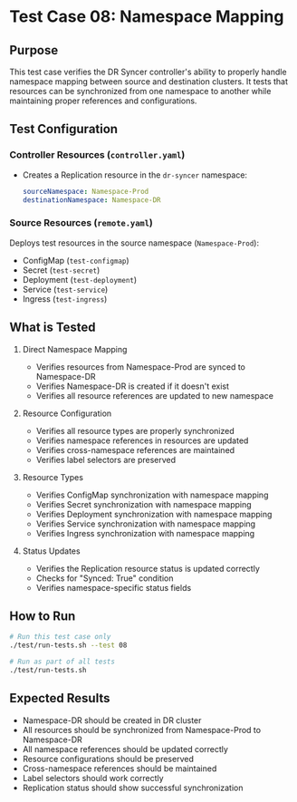 # Test Case 08: Namespace Mapping

## Purpose
This test case verifies the DR Syncer controller's ability to properly handle namespace mapping between source and destination clusters. It tests that resources can be synchronized from one namespace to another while maintaining proper references and configurations.

## Test Configuration

### Controller Resources (`controller.yaml`)
- Creates a Replication resource in the `dr-syncer` namespace:
  ```yaml
  sourceNamespace: Namespace-Prod
  destinationNamespace: Namespace-DR
  ```

### Source Resources (`remote.yaml`)
Deploys test resources in the source namespace (`Namespace-Prod`):
- ConfigMap (`test-configmap`)
- Secret (`test-secret`)
- Deployment (`test-deployment`)
- Service (`test-service`)
- Ingress (`test-ingress`)

## What is Tested
1. Direct Namespace Mapping
   - Verifies resources from Namespace-Prod are synced to Namespace-DR
   - Verifies Namespace-DR is created if it doesn't exist
   - Verifies all resource references are updated to new namespace

2. Resource Configuration
   - Verifies all resource types are properly synchronized
   - Verifies namespace references in resources are updated
   - Verifies cross-namespace references are maintained
   - Verifies label selectors are preserved

3. Resource Types
   - Verifies ConfigMap synchronization with namespace mapping
   - Verifies Secret synchronization with namespace mapping
   - Verifies Deployment synchronization with namespace mapping
   - Verifies Service synchronization with namespace mapping
   - Verifies Ingress synchronization with namespace mapping

4. Status Updates
   - Verifies the Replication resource status is updated correctly
   - Checks for "Synced: True" condition
   - Verifies namespace-specific status fields

## How to Run
```bash
# Run this test case only
./test/run-tests.sh --test 08

# Run as part of all tests
./test/run-tests.sh
```

## Expected Results
- Namespace-DR should be created in DR cluster
- All resources should be synchronized from Namespace-Prod to Namespace-DR
- All namespace references should be updated correctly
- Resource configurations should be preserved
- Cross-namespace references should be maintained
- Label selectors should work correctly
- Replication status should show successful synchronization
